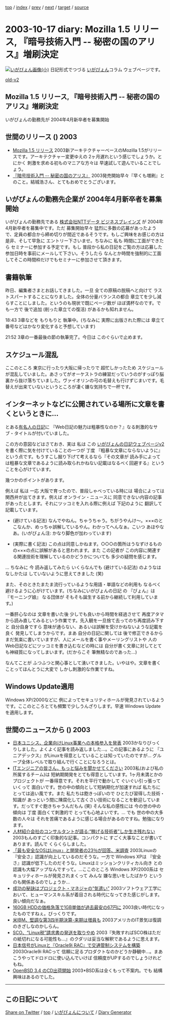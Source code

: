 [top](../index.html) 
 / [index](index.html) 
 / [prev](ig031014.html) 
 / [next](ig031018.html) 
 / [target](https://igapyon.github.io/diary/2003/ig031017.html) 
 / [source](https://github.com/igapyon/diary/blob/gh-pages/2003/ig031017.src.md) 

2003-10-17 diary: Mozilla 1.5 リリース, 『暗号技術入門 -- 秘密の国のアリス』増刷決定
=====================================================================================================
[![いがぴょん画像(小)](https://igapyon.github.io/diary/images/iga200306s.jpg "いがぴょん")](https://igapyon.github.io/diary/memo/memoigapyon.html) 日記形式でつづる [いがぴょん](https://igapyon.github.io/diary/memo/memoigapyon.html)コラム ウェブページです。

[old-v2](ig031017-orig.html)

## Mozilla 1.5 リリース, 『暗号技術入門 -- 秘密の国のアリス』増刷決定

いがぴょんの勤務先が 2004年4月新卒者を募集開始


## 世間のリリース () 2003

* [Mozilla 1.5 リリース](http://www.mozilla.org/releases/index.html)  2003新アーキテクチャーベースのMozilla 1.5がリリースです。アーキテクチャー変更ゆえの 2ヶ月遅れという感じでしょうか。とにかく 刺激を求める初ものマニアな方々は 早速試して遊んでいることでしょう。
* [『暗号技術入門 -- 秘密の国のアリス』](http://www.hyuki.com/cr/index.html)  2003発売開始早々『早くも増刷』とのこと。結城浩さん、とてもおめでとうございます。

## いがぴょんの勤務先企業が 2004年4月新卒者を募集開始

いがぴょんの勤務先である [株式会社NTTデータ ビジネスブレインズ](http://www.nttd-bb.com/) が 2004年4月新卒者を募集中です。ただ 募集開始早々 猛烈に多数の応募があったようで、定員の都合から締め切りが間近であるそうです。もしご興味をお感じの方は 是非、そして早急に エントリー下さいませ。ちなみに 私も 時間に工面ができたら セミナーに参加する予定です。もし 普段から私の日記をご覧の方は応募した参加日時を事前にメールして下さい。そうしたら なんとか時間を強制的に工面してそこの時間枠だけでもセミナーに参加させて頂きます。

## 書籍執筆

昨日、編集者さまとお話してきました。一旦 全ての原稿の脱稿へと向けて ラストスパートすることになりました。全体の分量バランスの都合 章立てを少し減らすことにしました。というのも現状で既にページ数が ほぼ満杯なのです。でも一方で 後で追加 (削った章立ての復活) があるかも知れません。

18:43 3章などを もりもりと 執筆中。(ちなみに 実際に出版された際には 章立て番号などはかなり変化すると予想しています)

21:52 3章の一番最後の節の執筆完了。今日は このぐらいで止めます。

## スケジュール混乱

ここのところ 東京に行ったり大阪に帰ったりで 超忙しかったため スケジュールが混乱していました。あさってがオーケストラの練習だっていうのがすっぽり脳裏から抜け落ちていました。ヴァイオリンの弓の毛替えも行けずじまいです。毛替えが出来ていないというところが凄く嫌な気持ちで一杯です。

## インターネットなどに公開されている場所に文章を書くというときに…

とある[有名人の日記](http://d.hatena.ne.jp/HiromitsuTakagi/20031012#p1)に 『Web日記の魅力は粗暴性なのか？』なる刺激的なサブ・タイトルが付いていました。

この方の意図などはさておき、実は 私は この [いがぴょんの日記ウェブページv2](../index.html)を書く際に気を付けていることの一つが 丁度 『粗暴な文章にならないように』という点です。もうすこし掘り下げて考えるなら『その文章が 読み手によっては粗暴な文章であるように読み取られかねない記載はなるべく回避する』ということを心がけています。

幾つかのポイントがあります。

例えば 私は 一応 大阪で育ったので、普段しゃべっている時には 場合によっては関西弁が出てきます。例えば オンライン・ニュースに 同意できない内容の記事があったとします。それにツッコミを入れる際に例えば 下記のように 翻訳して記載しています。

* (避けている記法) なんでやねん。ちゃうちゃう。ちがうやんけ～。×××のとこなんか、めっちゃ誤解しているやん。わかってへんなぁ。こいつ
  あほやなあ。(いがぴょん注: かなり脚色が加わっています)
  
* (実際に書く記法) この点は同意しかねます。○○○の箇所はうなずけるものの×××の点に誤解があると思われます。また
  この記者が この内容に関連する関連技術を理解しているのかどうかについても
  多少の疑問を感じます。

… ちなみに 今 読み返してみたら いくらなんでも (避けている記法) のようなはなしかたは していないように思えてきました (笑)

また、そのときたまたま流行っているような用語・単語などの利用も なるべく避けるように心がけています。(ちなみにいがぴょんの日記 の 『ぴょん』は 『モーニング娘』 なる団体が そもそも誕生する前から継続して利用しています。)

一番肝心なのは 文章を書いた後 少しでも良いから時間を経過させて 再度アタマから読み直してみるという作業です。先入観を一旦捨て去ってのち再度読み下すと 自分自身ですら 意味が通らない、あるいは誤解を受けかねないような記載を良く 発見してしまうからです。まあ 自分の日記に関しては 後で修正できるから まだ気楽に書いていますが、人にメールを書く事やメーリングリストや 人のWeb日記などにツッコミを書き込むなどの時には 自分が書く文章に対してとても神経質になってしまいます。(だからこそ 筆無精なのであった…)

なんてことが ふつふつと関心事として湧いてきました。いやはや。文章を書くことってほんとうに大変で しかし刺激的な作業ですね。

## Windows Update適用

Windows XP/2000などに 例によってセキュリティホールが発見されているようです。ここのところとても頻繁で少しうんざりします。早速 Windows Updateを適用します。

## 世間のニュースから () 2003

* [日本ユニシス、企業向けLinux事業への本格参入を発表](http://japan.cnet.com/news/ent/story/0,2000047623,20061454,00.htm)  2003かなりびっくりしました。よくよく記事を読み返しました…。この記事にあるように 『ユニアデックス』がLinuxを得意としていることは知っていたのですが… グループ全体レベルで取り組んで行くことになろうとは。
* [ITエンジニアの皆さん，もっと悩みを聞かせてください](http://itpro.nikkeibp.co.jp/free/ITPro/OPINION/20031015/2/)  2003私(および私の所属するチーム)は 短納期開発をとても得意としています。1ヶ月未満とかのプロジェクトが 一番得意です。それを平行で動かして ぐいぐい引っ張っていくって 面白いです。世の中の傾向として短納期化が加速すれば 私たちにとっては追い風です。また 私たちは飽きっぽいので ひとたび習得した技術・知識が あっという間に陳腐化して古くさい技術になることを歓迎しています。だってすぐ飽きちゃうんだもん (笑) そんな私の感性には 今の世の中の傾向は 丁度 面白くて刺激的で とっても心地よいです。… でも 世の中の大多数の人々は それを苦痛であるように感じる場合があるのですね。勉強になります。
* [人材紹介会社のコンサルタントが語る:“稼げる技術者”しか生き残れない](http://jibun.atmarkit.co.jp/lcareer01/rensai/fgenba14/genba14.html)  2003もんのすごく印象的な記事。コンパクトに すごく大事なことが書いてあります。読んで くらくらしました。
* [「最も安全なOSはLinux」と開発者の23％が回答、米調査](http://biztech.nikkeibp.co.jp/wcs/leaf/CID/onair/biztech/comp/271816)  2003Linuxの『安全さ』認識が向上しているのだそうな。一方で Windows XPは 『安全さ』認識が低下したのだそうな。Linuxはミッションクリティカル向き との認識も大幅アップなんですって。…ここのところ Windows XP/2000系は セキュリティホールが発見されまくって みんな 嫌な思いをしたばかり というのも関係あるのでしょうか…
* [成功の秘訣はプロジェクト・マネジャの“気遣い”](http://itpro.nikkeibp.co.jp/free/NC/NEWS/20031010/1/)  2003ソフトウェア工学において、ヒューマンスキル系が着目される時代になってきた感じがします。良い傾向だなぁ。
* [160GB HDDの価格急落で1GB単価が過去最安の67円に](http://pc.watch.impress.co.jp/docs/2003/1014/pa_cphdd.htm)  2003良い時代になったものですねぇ。びっくりです。
* [米IBM、堅調な第3四半期決算-来期は増員も](http://japan.cnet.com/news/ent/story/0,2000047623,20061444,00.htm)  2003アメリカのIT景気は復調のきざしなのかしらん。
* [SCO、“Linux税”請求書の発送を取りやめ](http://www.zdnet.co.jp/enterprise/0310/16/epn13.html)  2003『失敗すればSCO株はただの紙切れになる可能性も…』のクダリは妥当な解釈であるように思えます。
* [日本信号がLinuxと『Oracle9i RAC』で交通管制システムを構築](http://linux.ascii24.com/linux/news/today/2003/10/15/646385-000.html)  2003Oracle9i RACって 信頼に足るプロダクトなのかどうか静観中…。まあ こうやってドロドロに使い込んでいけば 信頼度がUPするのでしょうけれどもね。
* [OpenBSD 3.4 のCD出荷開始](http://slashdot.jp/article.pl?sid=03/10/16/0246225)  2003*BSD系は全くもって不案内。でも 結構興味はあるのでした。


----------------------------------------------------------------------------------------------------

## この日記について

[Share on Twitter](https://twitter.com/intent/tweet?hashtags=igapyon%2Cdiary%2C%E3%81%84%E3%81%8C%E3%81%B4%E3%82%87%E3%82%93&text=Mozilla+1.5+%E3%83%AA%E3%83%AA%E3%83%BC%E3%82%B9%2C+%E3%80%8E%E6%9A%97%E5%8F%B7%E6%8A%80%E8%A1%93%E5%85%A5%E9%96%80+--+%E7%A7%98%E5%AF%86%E3%81%AE%E5%9B%BD%E3%81%AE%E3%82%A2%E3%83%AA%E3%82%B9%E3%80%8F%E5%A2%97%E5%88%B7%E6%B1%BA%E5%AE%9A&url=https%3A%2F%2Figapyon.github.io%2Fdiary%2F2003%2Fig031017.html) / [top](../index.html) / [いがぴょんについて](https://igapyon.github.io/diary/memo/memoigapyon.html) / [Diary Generator](https://github.com/igapyon/igapyonv3)
